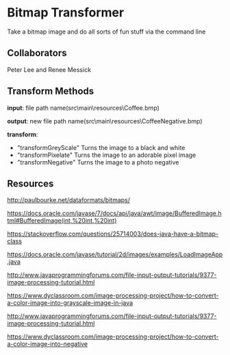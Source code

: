 # Bitmap Transformer

Take a bitmap image and do all sorts of fun stuff via the command line
## Collaborators

Peter Lee and Renee Messick

## Transform Methods
__input__: file path name(src\main\resources\Coffee.bmp)

__output__: new file path name(src\main\resources\CoffeeNegative.bmp)

__transform__:
- "transformGreyScale" Turns the image to a black and white
- "transformPixelate" Turns the image to an adorable pixel image
- "transformNegative" Turns the image to a photo negative
## Resources

http://paulbourke.net/dataformats/bitmaps/

https://docs.oracle.com/javase/7/docs/api/java/awt/image/BufferedImage.html#BufferedImage(int,%20int,%20int)

https://stackoverflow.com/questions/25714003/does-java-have-a-bitmap-class

https://docs.oracle.com/javase/tutorial/2d/images/examples/LoadImageApp.java

http://www.javaprogrammingforums.com/file-input-output-tutorials/9377-image-processing-tutorial.html

https://www.dyclassroom.com/image-processing-project/how-to-convert-a-color-image-into-grayscale-image-in-java

http://www.javaprogrammingforums.com/file-input-output-tutorials/9377-image-processing-tutorial.html

https://www.dyclassroom.com/image-processing-project/how-to-convert-a-color-image-into-negative